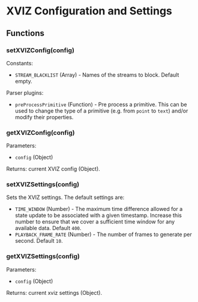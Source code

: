 # XVIZ Configuration and Settings

## Functions

### setXVIZConfig(config)

Constants:

- `STREAM_BLACKLIST` (Array) - Names of the streams to block. Default empty.

Parser plugins:

- `preProcessPrimitive` (Function) - Pre process a primitive. This can be used to change the type of
  a primitive (e.g. from `point` to `text`) and/or modify their properties.

### getXVIZConfig(config)

Parameters:

- `config` (Object)

Returns: current XVIZ config (Object).

### setXVIZSettings(config)

Sets the XVIZ settings. The default settings are:

- `TIME_WINDOW` (Number) - The maximum time difference allowed for a state update to be associated
  with a given timestamp. Increase this number to ensure that we cover a sufficient time window for
  any available data. Default `400`.
- `PLAYBACK_FRAME_RATE` (Number) - The number of frames to generate per second. Default `10`.

### getXVIZSettings(config)

Parameters:

- `config` (Object)

Returns: current xviz settings (Object).
